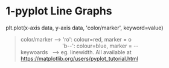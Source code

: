 # 1-pyplot Line Graphs


plt.plot(x-axis data, y-axis data, 'color/marker', keyword=value)  
  > color/marker --> 'ro':  colour=red,  marker = o  
  >  &nbsp; &nbsp; &nbsp; &nbsp; &nbsp; &nbsp;  &nbsp; &nbsp; &nbsp; &nbsp;  &nbsp; &nbsp; &nbsp; &nbsp; 'b--': colour=blue, marker = --  
  > keywoards &nbsp; --> eg. linewidth. All available at https://matplotlib.org/users/pyplot_tutorial.html  
